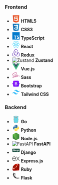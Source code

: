 ### Frontend
- <img src="https://raw.githubusercontent.com/devicons/devicon/master/icons/html5/html5-original.svg" alt="HTML5" width="24"> **HTML5**
- <img src="https://raw.githubusercontent.com/devicons/devicon/master/icons/css3/css3-original.svg" alt="CSS3" width="24"> **CSS3**
- <img src="https://raw.githubusercontent.com/devicons/devicon/master/icons/typescript/typescript-original.svg" alt="TypeScript" width="24"> **TypeScript**
- <img src="https://raw.githubusercontent.com/devicons/devicon/master/icons/react/react-original.svg" alt="React" width="24"> **React**
- <img src="https://raw.githubusercontent.com/devicons/devicon/master/icons/redux/redux-original.svg" alt="Redux" width="24"> **Redux**
- <img src="https://raw.githubusercontent.com/pmndrs/zustand/main/docs/examples/img/zustand.svg" alt="Zustand" width="24"> **Zustand**
- <img src="https://raw.githubusercontent.com/devicons/devicon/master/icons/vuejs/vuejs-original.svg" alt="Vue.js" width="24"> **Vue.js**
- <img src="https://raw.githubusercontent.com/devicons/devicon/master/icons/sass/sass-original.svg" alt="Sass" width="24"> **Sass**
- <img src="https://raw.githubusercontent.com/devicons/devicon/master/icons/bootstrap/bootstrap-original.svg" alt="Bootstrap" width="24"> **Bootstrap**
- <img src="https://raw.githubusercontent.com/devicons/devicon/master/icons/tailwindcss/tailwindcss-original.svg" alt="Tailwind CSS" width="24"> **Tailwind CSS**

### Backend
- <img src="https://raw.githubusercontent.com/devicons/devicon/master/icons/go/go-original.svg" alt="Go" width="24"> **Go**
- <img src="https://raw.githubusercontent.com/devicons/devicon/master/icons/python/python-original.svg" alt="Python" width="24"> **Python**
- <img src="https://raw.githubusercontent.com/devicons/devicon/master/icons/nodejs/nodejs-original.svg" alt="Node.js" width="24"> **Node.js**
- <img src="https://fastapi.tiangolo.com/img/logo/logo.svg" alt="FastAPI" width="24"> **FastAPI**
- <img src="https://raw.githubusercontent.com/devicons/devicon/master/icons/django/django-original.svg" alt="Django" width="24"> **Django**
- <img src="https://raw.githubusercontent.com/devicons/devicon/master/icons/express/express-original.svg" alt="Express.js" width="24"> **Express.js**
- <img src="https://raw.githubusercontent.com/devicons/devicon/master/icons/ruby/ruby-original.svg" alt="Ruby" width="24"> **Ruby**
- <img src="https://raw.githubusercontent.com/devicons/devicon/master/icons/flask/flask-original.svg" alt="Flask" width="24"> **Flask**
